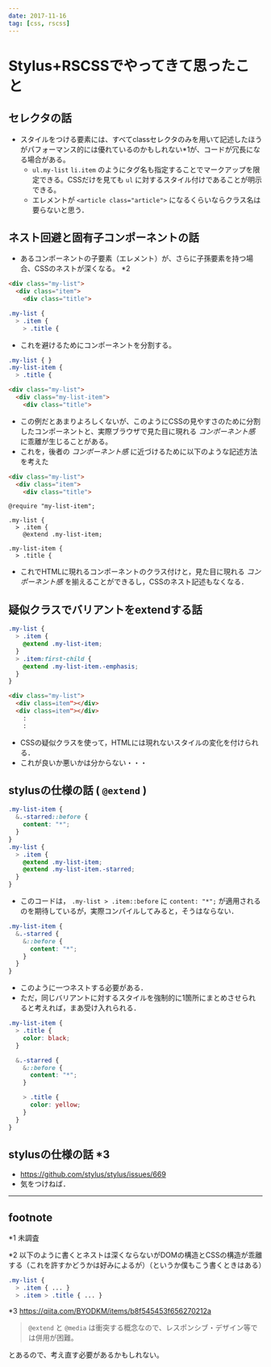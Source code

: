 ```yaml
---
date: 2017-11-16
tag: [css, rscss]
---
```


# Stylus+RSCSSでやってきて思ったこと

## セレクタの話
- スタイルをつける要素には、すべてclassセレクタのみを用いて記述したほうがパフォーマンス的には優れているのかもしれない*1が、コードが冗長になる場合がある。
  - `ul.my-list` `li.item` のようにタグ名も指定することでマークアップを限定できる。CSSだけを見ても `ul` に対するスタイル付けであることが明示できる。
  - エレメントが `<article class="article">` になるくらいならクラス名は要らないと思う．


## ネスト回避と固有子コンポーネントの話
- あるコンポーネントの子要素（エレメント）が、さらに子孫要素を持つ場合、CSSのネストが深くなる。 *2

```html
<div class="my-list">
  <div class="item">
    <div class="title">
```

```scss
.my-list {
  > .item {
    > .title {
```

- これを避けるためにコンポーネントを分割する。

```scss
.my-list { }
.my-list-item {
  > .title {
```

```html
<div class="my-list">
  <div class="my-list-item">
    <div class="title">
```

- この例だとあまりよろしくないが、このようにCSSの見やすさのために分割したコンポーネントと、実際ブラウザで見た目に現れる *コンポーネント感* に乖離が生じることがある。
- これを，後者の *コンポーネント感* に近づけるために以下のような記述方法を考えた

```html
<div class="my-list">
  <div class="item">
    <div class="title">
```

```scss:my-list.styl
@require "my-list-item";

.my-list {
  > .item {
    @extend .my-list-item;
```

```scss:my-list-item.styl
.my-list-item {
  > .title {
```

- これでHTMLに現れるコンポーネントのクラス付けと，見た目に現れる *コンポーネント感* を揃えることができるし，CSSのネスト記述もなくなる．


## 疑似クラスでバリアントをextendする話
```scss
.my-list {
  > .item {
    @extend .my-list-item;
  }
  > .item:first-child {
    @extend .my-list-item.-emphasis;
  }
}
```

```html
<div class="my-list">
  <div class=item"></div>
  <div class=item"></div>
    :
    :
```

- CSSの疑似クラスを使って，HTMLには現れないスタイルの変化を付けられる．
- これが良いか悪いかは分からない・・・


## stylusの仕様の話 ( `@extend` )

```scss
.my-list-item {
  &.-starred::before {
    content: "*";
  }
}
.my-list {
  > .item {
    @extend .my-list-item;
    @extend .my-list-item.-starred;
  }
}
```

- このコードは， `.my-list > .item::before` に `content: "*";` が適用されるのを期待しているが，実際コンパイルしてみると，そうはならない．

```scss
.my-list-item {
  &.-starred {
    &::before {
      content: "*";
    }
  }
}
```

- このように一つネストする必要がある．
- ただ，同じバリアントに対するスタイルを強制的に1箇所にまとめさせられると考えれば，まあ受け入れられる．

```scss
.my-list-item {
  > .title {
    color: black;
  }

  &.-starred {
    &::before {
      content: "*";
    }

    > .title {
      color: yellow;
    }
  }
}
```

## stylusの仕様の話 *3
- https://github.com/stylus/stylus/issues/669
- 気をつけねば．

---

## footnote

*1 未調査

*2 以下のように書くとネストは深くならないがDOMの構造とCSSの構造が乖離する（これを許すかどうかは好みによるが）（というか僕もこう書くときはある）

```scss
.my-list {
  > .item { ... }
  > .item > .title { ... }
```

*3 https://qiita.com/BYODKM/items/b8f545453f656270212a
> `@extend` と `@media` は衝突する概念なので、レスポンシブ・デザイン等では併用が困難。

とあるので、考え直す必要があるかもしれない。
